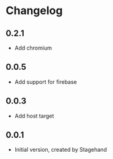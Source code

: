 # Changelog

## 0.2.1

- Add chromium

## 0.0.5

- Add support for firebase

## 0.0.3

- Add host target

## 0.0.1

- Initial version, created by Stagehand
